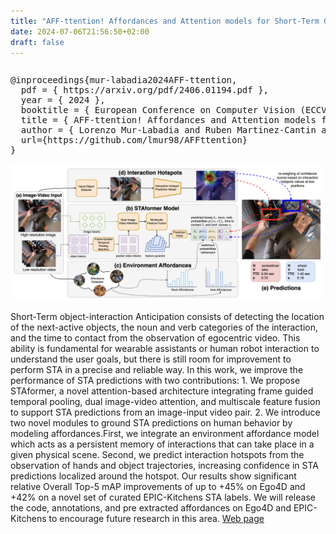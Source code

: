```yaml
---
title: "AFF-ttention! Affordances and Attention models for Short-Term Object Interaction Anticipation"
date: 2024-07-06T21:56:50+02:00
draft: false
---
```


<table id="bibtexify-afftention" class="display"></table>
<pre id="bibtex-afftention" class="raw-bibtex js-hidden">
@inproceedings{mur-labadia2024AFF-ttention,
  pdf = { https://arxiv.org/pdf/2406.01194.pdf },
  year = { 2024 },
  booktitle = { European Conference on Computer Vision (ECCV) },
  title = { AFF-ttention! Affordances and Attention models for Short-Term Object Interaction Anticipation },
  author = { Lorenzo Mur-Labadia and Ruben Martinez-Cantin and Josechu Guerrero and Giovanni Maria Farinella and Antonino Furnari },
  url={https://github.com/lmur98/AFFttention}
}
</pre>

<img src="afftention.png" class='pull-left' width=500>

Short-Term object-interaction Anticipation consists of detecting the location of the next-active objects, the noun and verb categories of the interaction, and the time to contact from the observation of egocentric video. This ability is fundamental for wearable assistants or human robot interaction to understand the user goals, but there is still room for improvement to perform STA in a precise and reliable way. In this work, we improve the performance of STA predictions with two contributions: 1. We propose STAformer, a novel attention-based architecture integrating frame guided temporal pooling, dual image-video attention, and multiscale feature fusion to support STA predictions from an image-input video pair. 2. We introduce two novel modules to ground STA predictions on human behavior by modeling affordances.First, we integrate an environment affordance model which acts as a persistent memory of interactions that can take place in a given physical scene. Second, we predict interaction hotspots from the observation of hands and object trajectories, increasing confidence in STA predictions localized around the hotspot. Our results show significant relative Overall Top-5 mAP improvements of up to +45% on Ego4D and +42% on a novel set of curated EPIC-Kitchens STA labels. We will release the code, annotations, and pre extracted affordances on Ego4D and EPIC- Kitchens to encourage future research in this area. <a href="https://github.com/lmur98/AFFttention">Web page</a>